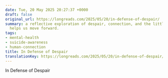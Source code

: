 ```yaml
---
date: Tue, 20 May 2025 20:27:37 +0000
draft: false
original_url: https://longreads.com/2025/05/20/in-defense-of-despair/
summary: a reflective exploration of despair, connection, and the little light that
  helps us move forward.
tags:
- mental-health
- suicide-awareness
- human-connection
title: In Defense of Despair
translationKey: https://longreads.com/2025/05/20/in-defense-of-despair/
---
```


In Defense of Despair
